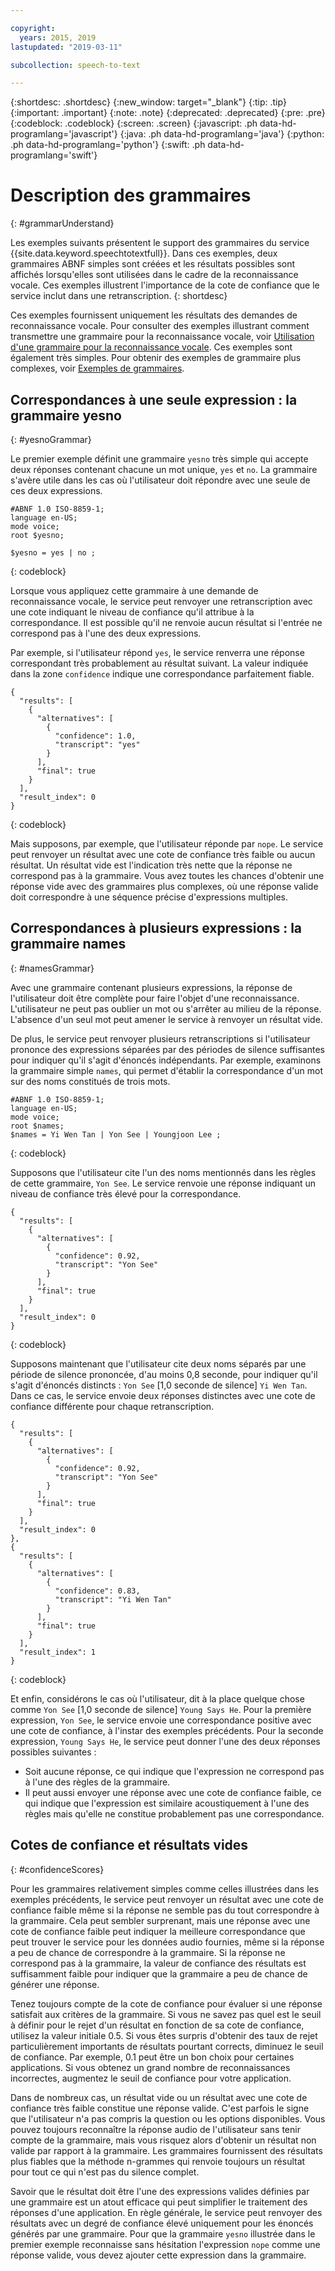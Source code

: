 ```yaml
---

copyright:
  years: 2015, 2019
lastupdated: "2019-03-11"

subcollection: speech-to-text

---
```


{:shortdesc: .shortdesc}
{:new_window: target="_blank"}
{:tip: .tip}
{:important: .important}
{:note: .note}
{:deprecated: .deprecated}
{:pre: .pre}
{:codeblock: .codeblock}
{:screen: .screen}
{:javascript: .ph data-hd-programlang='javascript'}
{:java: .ph data-hd-programlang='java'}
{:python: .ph data-hd-programlang='python'}
{:swift: .ph data-hd-programlang='swift'}

# Description des grammaires
{: #grammarUnderstand}

Les exemples suivants présentent le support des grammaires du service {{site.data.keyword.speechtotextfull}}. Dans ces exemples, deux grammaires ABNF simples sont créées et les résultats possibles sont affichés lorsqu'elles sont utilisées dans le cadre de la reconnaissance vocale. Ces exemples illustrent l'importance de la cote de confiance que le service inclut dans une retranscription.
{: shortdesc}

Ces exemples fournissent uniquement les résultats des demandes de reconnaissance vocale. Pour consulter des exemples illustrant comment transmettre une grammaire pour la reconnaissance vocale, voir [Utilisation d'une grammaire pour la reconnaissance vocale](/docs/services/speech-to-text/grammar-use.html). Ces exemples sont également très simples. Pour obtenir des exemples de grammaire plus complexes, voir [Exemples de grammaires](/docs/services/speech-to-text/grammar-examples.html).

## Correspondances à une seule expression : la grammaire yesno
{: #yesnoGrammar}

Le premier exemple définit une grammaire `yesno` très simple qui accepte deux réponses contenant chacune un mot unique, `yes` et `no`. La grammaire s'avère utile dans les cas où l'utilisateur doit répondre avec une seule de ces deux expressions.

```
#ABNF 1.0 ISO-8859-1;
language en-US;
mode voice;
root $yesno;

$yesno = yes | no ;
```
{: codeblock}

Lorsque vous appliquez cette grammaire à une demande de reconnaissance vocale, le service peut renvoyer une retranscription avec une cote indiquant le niveau de confiance qu'il attribue à la correspondance. Il est possible qu'il ne renvoie aucun résultat si l'entrée ne correspond pas à l'une des deux expressions.

Par exemple, si l'utilisateur répond `yes`, le service renverra une réponse correspondant très probablement au résultat suivant. La valeur indiquée dans la zone `confidence` indique une correspondance parfaitement fiable.

```
{
  "results": [
    {
      "alternatives": [
        {
          "confidence": 1.0,
          "transcript": "yes"
        }
      ],
      "final": true
    }
  ],
  "result_index": 0
}
```
{: codeblock}

Mais supposons, par exemple, que l'utilisateur réponde par `nope`. Le service peut renvoyer un résultat avec une cote de confiance très faible ou aucun résultat. Un résultat vide est l'indication très nette que la réponse ne correspond pas à la grammaire. Vous avez toutes les chances d'obtenir une réponse vide avec des grammaires plus complexes, où une réponse valide doit correspondre à une séquence précise d'expressions multiples.

## Correspondances à plusieurs expressions : la grammaire names
{: #namesGrammar}

Avec une grammaire contenant plusieurs expressions, la réponse de l'utilisateur doit être complète pour faire l'objet d'une reconnaissance. L'utilisateur ne peut pas oublier un mot ou s'arrêter au milieu de la réponse. L'absence d'un seul mot peut amener le service à renvoyer un résultat vide.

De plus, le service peut renvoyer plusieurs retranscriptions si l'utilisateur prononce des expressions séparées par des périodes de silence suffisantes pour indiquer qu'il s'agit d'énoncés indépendants. Par exemple, examinons la grammaire simple `names`, qui permet d'établir la correspondance d'un mot sur des noms constitués de trois mots.

```
#ABNF 1.0 ISO-8859-1;
language en-US;
mode voice;
root $names;
$names = Yi Wen Tan | Yon See | Youngjoon Lee ;
```
{: codeblock}

Supposons que l'utilisateur cite l'un des noms mentionnés dans les règles de cette grammaire, `Yon See`. Le service renvoie une réponse indiquant un niveau de confiance très élevé pour la correspondance.

```
{
  "results": [
    {
      "alternatives": [
        {
          "confidence": 0.92,
          "transcript": "Yon See"
        }
      ],
      "final": true
    }
  ],
  "result_index": 0
}
```
{: codeblock}

Supposons maintenant que l'utilisateur cite deux noms séparés par une période de silence prononcée, d'au moins 0,8 seconde, pour indiquer qu'il s'agit d'énoncés distincts : `Yon See` [1,0 seconde de silence] `Yi Wen Tan`. Dans ce cas, le service envoie deux réponses distinctes avec une cote de confiance différente pour chaque retranscription.

```
{
  "results": [
    {
      "alternatives": [
        {
          "confidence": 0.92,
          "transcript": "Yon See"
        }
      ],
      "final": true
    }
  ],
  "result_index": 0
},
{
  "results": [
    {
      "alternatives": [
        {
          "confidence": 0.83,
          "transcript": "Yi Wen Tan"
        }
      ],
      "final": true
    }
  ],
  "result_index": 1
}
```
{: codeblock}

Et enfin, considérons le cas où l'utilisateur, dit à la place quelque chose comme `Yon See` [1,0 seconde de silence] `Young Says He`. Pour la première expression, `Yon See`, le service envoie une correspondance positive avec une cote de confiance, à l'instar des exemples précédents. Pour la seconde expression, `Young Says He`, le service peut donner l'une des deux réponses possibles suivantes :

-   Soit aucune réponse, ce qui indique que l'expression ne correspond pas à l'une des règles de la grammaire.
-   Il peut aussi envoyer une réponse avec une cote de confiance faible, ce qui indique que l'expression est similaire acoustiquement à l'une des règles mais qu'elle ne constitue probablement pas une correspondance.

## Cotes de confiance et résultats vides
{: #confidenceScores}

Pour les grammaires relativement simples comme celles illustrées dans les exemples précédents, le service peut renvoyer un résultat avec une cote de confiance faible même si la réponse ne semble pas du tout correspondre à la grammaire. Cela peut sembler surprenant, mais une réponse avec une cote de confiance faible peut indiquer la meilleure correspondance que peut trouver le service pour les données audio fournies, même si la réponse a peu de chance de correspondre à la grammaire. Si la réponse ne correspond pas à la grammaire, la valeur de confiance des résultats est suffisamment faible pour indiquer que la grammaire a peu de chance de générer une réponse.

Tenez toujours compte de la cote de confiance pour évaluer si une réponse satisfait aux critères de la grammaire. Si vous ne savez pas quel est le seuil à définir pour le rejet d'un résultat en fonction de sa cote de confiance, utilisez la valeur initiale 0.5. Si vous êtes surpris d'obtenir des taux de rejet particulièrement importants de résultats pourtant corrects, diminuez le seuil de confiance. Par exemple, 0.1 peut être un bon choix pour certaines applications. Si vous obtenez un grand nombre de reconnaissances incorrectes, augmentez le seuil de confiance pour votre application.

Dans de nombreux cas, un résultat vide ou un résultat avec une cote de confiance très faible constitue une réponse valide. C'est parfois le signe que l'utilisateur n'a pas compris la question ou les options disponibles. Vous pouvez toujours reconnaître la réponse audio de l'utilisateur sans tenir compte de la grammaire, mais vous risquez alors d'obtenir un résultat non valide par rapport à la grammaire. Les grammaires fournissent des résultats plus fiables que la méthode n-grammes qui renvoie toujours un résultat pour tout ce qui n'est pas du silence complet.

Savoir que le résultat doit être l'une des expressions valides définies par une grammaire est un atout efficace qui peut simplifier le traitement des réponses d'une application. En règle générale, le service peut renvoyer des résultats avec un degré de confiance élevé uniquement pour les énoncés générés par une grammaire. Pour que la grammaire `yesno` illustrée dans le premier exemple reconnaisse sans hésitation l'expression `nope` comme une réponse valide, vous devez ajouter cette expression dans la grammaire.
